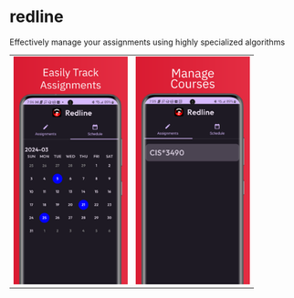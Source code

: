 # redline
Effectively manage your assignments using highly specialized algorithms

<table>
  <tr>
      <td>
        <img src="./docs/s0.png" width="200">
      </td>
      <td>
        <img src="./docs/s1.png" width="200">
      </td>
  </tr>
</table>
